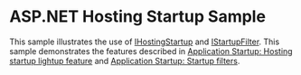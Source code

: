 # ASP.NET Hosting Startup Sample

This sample illustrates the use of [IHostingStartup](https://docs.microsoft.com/dotnet/api/microsoft.aspnetcore.hosting.ihostingstartup) and [IStartupFilter](https://docs.microsoft.com/en-us/dotnet/api/microsoft.aspnetcore.hosting.istartupfilter). This sample demonstrates the features described in [Application Startup: Hosting startup lightup feature](https://docs.microsoft.com/aspnet/core/fundamentals/startup#hosting-startup-light-up-feature) and [Application Startup: Startup filters](https://docs.microsoft.com/aspnet/core/fundamentals/startup#startup-filters).

